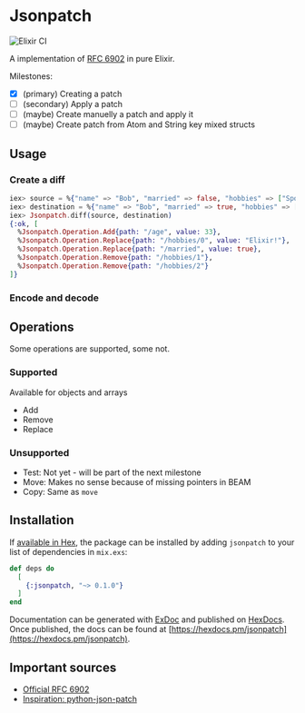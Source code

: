 # Jsonpatch
![Elixir CI](https://github.com/corka149/jsonpatch/workflows/Elixir%20CI/badge.svg)

A implementation of [RFC 6902](https://tools.ietf.org/html/rfc6902) in pure Elixir.


Milestones:

- [x] (primary) Creating a patch
- [ ] (secondary) Apply a patch
- [ ] (maybe) Create manuelly a patch and apply it
- [ ] (maybe) Create patch from Atom and String key mixed structs

## Usage

### Create a diff

```elixir
iex> source = %{"name" => "Bob", "married" => false, "hobbies" => ["Sport", "Elixir", "Football"]}
iex> destination = %{"name" => "Bob", "married" => true, "hobbies" => ["Elixir!"], "age" => 33}
iex> Jsonpatch.diff(source, destination)
{:ok, [
  %Jsonpatch.Operation.Add{path: "/age", value: 33},
  %Jsonpatch.Operation.Replace{path: "/hobbies/0", value: "Elixir!"},
  %Jsonpatch.Operation.Replace{path: "/married", value: true},
  %Jsonpatch.Operation.Remove{path: "/hobbies/1"},
  %Jsonpatch.Operation.Remove{path: "/hobbies/2"}
]}
```

### Encode and decode

## Operations

Some operations are supported, some not.

### Supported

Available for objects and arrays
- Add
- Remove
- Replace

### Unsupported

- Test: Not yet - will be part of the next milestone 
- Move: Makes no sense because of missing pointers in BEAM
- Copy: Same as `move`

## Installation

If [available in Hex](https://hex.pm/docs/publish), the package can be installed
by adding `jsonpatch` to your list of dependencies in `mix.exs`:

```elixir
def deps do
  [
    {:jsonpatch, "~> 0.1.0"}
  ]
end
```

Documentation can be generated with [ExDoc](https://github.com/elixir-lang/ex_doc)
and published on [HexDocs](https://hexdocs.pm). Once published, the docs can
be found at [https://hexdocs.pm/jsonpatch](https://hexdocs.pm/jsonpatch).

## Important sources
- [Official RFC 6902](https://tools.ietf.org/html/rfc6902)
- [Inspiration: python-json-patch](https://github.com/stefankoegl/python-json-patch) 


